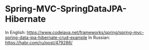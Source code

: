 # Spring-MVC-SpringDataJPA-Hibernate
In English: https://www.codejava.net/frameworks/spring/spring-mvc-spring-data-jpa-hibernate-crud-example
In Russian: https://habr.com/ru/post/479286/
